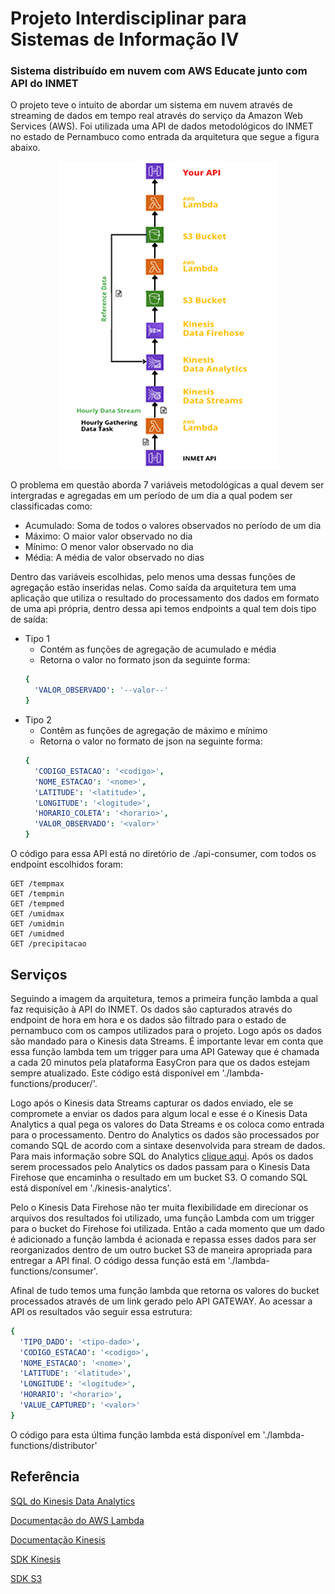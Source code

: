 # Projeto Interdisciplinar para Sistemas de Informação IV
### Sistema distribuído em nuvem com AWS Educate junto com API do INMET

O projeto teve o intuito de abordar um sistema em nuvem através de streaming de dados em tempo real através do serviço da Amazon Web Services (AWS). Foi utilizada uma API de dados metodológicos do INMET no estado de Pernambuco como entrada da arquitetura que segue a figura abaixo.

<p align="center">
  <img src="./arquitetura_INMET.jpg" />
</p>

O problema em questão aborda 7 variáveis metodológicas a qual devem ser intergradas e agregadas em um período de um dia a qual podem ser classificadas como:
  - Acumulado: Soma de todos o valores observados no período de um dia
  - Máximo: O maior valor observado no dia
  - Mínimo: O menor valor observado no dia
  - Média: A média de valor observado no dias


Dentro das variáveis escolhidas, pelo menos uma dessas funções de agregação estão inseridas nelas. Como saída da arquitetura tem uma  aplicação que utiliza o resultado do processamento dos dados em formato de uma api própria, dentro dessa api temos endpoints a qual tem dois tipo de saída:
  - Tipo 1
    - Contém as funções de agregação de acumulado e média
    - Retorna o valor no formato json da seguinte forma:
    ```yaml
    { 
      'VALOR_OBSERVADO': '--valor--' 
    }
  - Tipo 2
    - Contêm as funções de agregação de máximo e mínimo
    - Retorna o valor no formato de json na seguinte forma:
    ```yaml 
    { 
      'CODIGO_ESTACAO': '<codigo>', 
      'NOME_ESTACAO': '<nome>',
      'LATITUDE': '<latitude>', 
      'LONGITUDE': '<logitude>',
      'HORARIO_COLETA': '<horario>',
      'VALOR_OBSERVADO': '<valor>' 
    }

  O código para essa API está no diretório de ./api-consumer, com todos os endpoint escolhidos foram:

  ```http
  GET /tempmax
  GET /tempmin
  GET /tempmed
  GET /umidmax
  GET /umidmin
  GET /umidmed
  GET /precipitacao
  ```

## Serviços
  Seguindo a imagem da arquitetura, temos a primeira função lambda a qual faz requisição à API do INMET. Os dados são capturados através do endpoint de hora em hora e os dados são filtrado para o estado de pernambuco com os campos utilizados para o projeto. Logo após os dados são mandado para o Kinesis data Streams. É importante levar em conta que essa função lambda tem um trigger para uma API Gateway que é chamada a cada 20 minutos pela plataforma EasyCron para que os dados estejam sempre atualizado. 
  Este código está disponível em './lambda-functions/producer/'.


  Logo após o Kinesis data Streams capturar os dados enviado, ele se compromete a enviar os dados para algum local e esse é o Kinesis Data Analytics a qual pega os valores do Data Streams e os coloca como entrada para o processamento. Dentro do Analytics os dados são processados por comando SQL de acordo com a sintaxe desenvolvida para stream de dados. Para mais informação sobre SQL do Analytics [clique aqui](https://docs.aws.amazon.com/kinesisanalytics/latest/dev/how-it-works.html). Após os dados serem processados pelo Analytics os dados passam para o Kinesis Data Firehose que encaminha o resultado em um bucket S3. O comando SQL está disponível em './kinesis-analytics'.

  Pelo o Kinesis Data Firehose não ter muita flexibilidade em direcionar os arquivos dos resultados foi utilizado, uma função Lambda com um trigger para o bucket do Firehose foi utilizada. Então a cada momento que um dado é adicionado a função lambda é acionada e repassa esses dados para ser reorganizados dentro de um outro bucket S3 de maneira apropriada para entregar a API final. O código dessa função está em './lambda-functions/consumer'.

  Afinal de tudo temos uma função lambda que retorna os valores do bucket processados através de um link gerado pelo API GATEWAY. Ao acessar a API os resultados vão seguir essa estrutura:
 
  ```yaml
  { 
    'TIPO_DADO': '<tipo-dado>',
    'CODIGO_ESTACAO': '<codigo>', 
    'NOME_ESTACAO': '<nome>',
    'LATITUDE': '<latitude>', 
    'LONGITUDE': '<logitude>',
    'HORARIO': '<horario>',
    'VALUE_CAPTURED': '<valor>'
  }
  ```
  O código para esta última função lambda está disponível em './lambda-functions/distributor'

  ## Referência
  [SQL do Kinesis Data Analytics](https://docs.aws.amazon.com/kinesisanalytics/latest/sqlref/analytics-sql-reference.html)

  [Documentação do AWS Lambda](https://docs.aws.amazon.com/pt_br/lambda/latest/dg/welcome.html)

  [Documentação Kinesis](https://docs.aws.amazon.com/kinesis/?id=docs_gateway)
  
  [SDK Kinesis](https://docs.aws.amazon.com/AWSJavaScriptSDK/latest/AWS/Kinesis.html)

  [SDK S3](https://docs.aws.amazon.com/AWSJavaScriptSDK/latest/AWS/S3.html)


  



  
